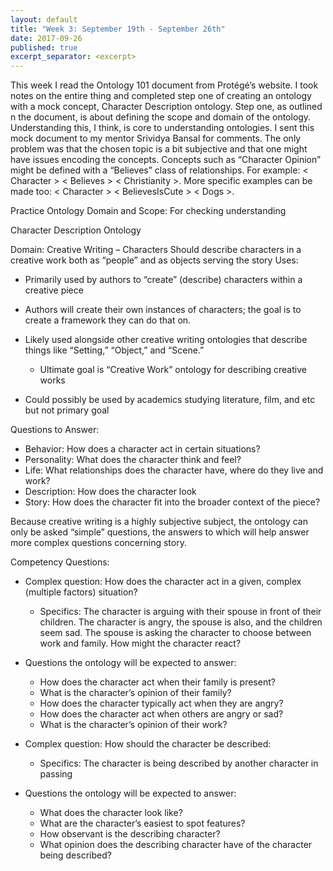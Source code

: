 ```yaml
---
layout: default
title: "Week 3: September 19th - September 26th"
date: 2017-09-26
published: true
excerpt_separator: <excerpt>
---
```

This week I read the Ontology 101 document from Protégé’s website. I took notes on the entire thing and completed step one of creating an ontology with a mock concept, Character Description ontology. <excerpt> Step one, as outlined n the document, is about defining the scope and domain of the ontology. Understanding this, I think, is core to understanding ontologies. I sent this mock document to my mentor Srividya Bansal for comments. The only problem was that the chosen topic is a bit subjective and that one might have issues encoding the concepts. Concepts such as “Character Opinion” might be defined with a “Believes” class of relationships. For example: < Character > < Believes > < Christianity >. More specific examples can be made too: < Character > < BelievesIsCute > < Dogs >.

Practice Ontology Domain and Scope: For checking understanding

Character Description Ontology

Domain: Creative Writing – Characters
	Should describe characters in a creative work both as “people” and as objects serving the story
Uses:

* Primarily used by authors to “create” (describe) characters within a creative piece
* Authors will create their own instances of characters; the goal is to create a framework they can do that on.
* Likely used alongside other creative writing ontologies that describe things like “Setting,” “Object,” and “Scene.”

	* Ultimate goal is “Creative Work” ontology for describing creative works	 
* Could possibly be used by academics studying literature, film, and etc but not primary goal
	
Questions to Answer:

* Behavior: How does a character act in certain situations?
* Personality: What does the character think and feel?
* Life: What relationships does the character have, where do they live and work?
* Description: How does the character look
* Story: How does the character fit into the broader context of the piece?

Because creative writing is a highly subjective subject, the ontology can only be asked “simple” questions, the answers to which will help answer more complex questions concerning story.

Competency Questions:

* Complex question: How does the character act in a given, complex (multiple factors) situation?

	* Specifics: The character is arguing with their spouse in front of their children. The character is angry, the spouse is also, and the children seem sad. The spouse is asking the character to choose between work and family. How might the character react?
* Questions the ontology will be expected to answer:

	* How does the character act when their family is present?
	* What is the character’s opinion of their family?
	* How does the character typically act when they are angry?
	* How does the character act when others are angry or sad?
	* What is the character’s opinion of their work?
* Complex question: How should the character be described:

	* Specifics: The character is being described by another character in passing
* Questions the ontology will be expected to answer:

	* What does the character look like?
	* What are the character’s easiest to spot features?
	* How observant is the describing character?
	* What opinion does the describing character have of the character being described?
